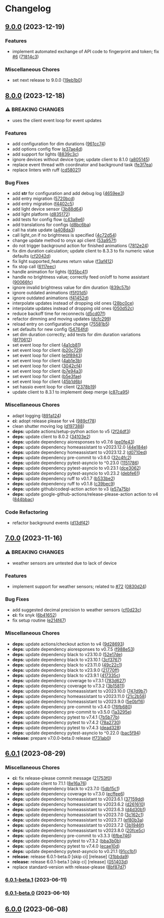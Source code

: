 # Changelog


## [9.0.0](https://github.com/muhlba91/onyx-homeassistant-integration/compare/v8.0.0...v9.0.0) (2023-12-19)


### Features

* implement automated exchange of API code to fingerprint and token; fix [#6](https://github.com/muhlba91/onyx-homeassistant-integration/issues/6) ([71814c3](https://github.com/muhlba91/onyx-homeassistant-integration/commit/71814c39b9b3f1adb06313336da3151b928ebff5))


### Miscellaneous Chores

* set next release to 9.0.0 ([19eb1b0](https://github.com/muhlba91/onyx-homeassistant-integration/commit/19eb1b0c9d7c73988bc9f3197e5e6670011afb56))

## [8.0.0](https://github.com/muhlba91/onyx-homeassistant-integration/compare/v7.0.0...v8.0.0) (2023-12-18)


### ⚠ BREAKING CHANGES

* uses the client event loop for event updates

### Features

* add configuration for dim durations ([961cc74](https://github.com/muhlba91/onyx-homeassistant-integration/commit/961cc74a4f52c736829d37b3ec4d4ba71a2420c5))
* add options config flow ([e37ae4d](https://github.com/muhlba91/onyx-homeassistant-integration/commit/e37ae4dd56452afc9322c47a947c0d262fce0d85))
* add support for lights ([8839c3c](https://github.com/muhlba91/onyx-homeassistant-integration/commit/8839c3cc1efe35ddf13b77a931cbc9460161faf0))
* ignore devices without device type; update client to 8.1.0 ([a805145](https://github.com/muhlba91/onyx-homeassistant-integration/commit/a8051456028962dc8980c757eb14c0af4ab6a227))
* replace event thread with coordinator and background task ([fe3f7ea](https://github.com/muhlba91/onyx-homeassistant-integration/commit/fe3f7eab846f1ac521992c82500d9332ffc431a5))
* replace linters with ruff ([cd58021](https://github.com/muhlba91/onyx-homeassistant-integration/commit/cd5802153a21b48b725b4f869f67525976f622d7))


### Bug Fixes

* add __str__ for configuration and add debug log ([4659ee3](https://github.com/muhlba91/onyx-homeassistant-integration/commit/4659ee3a097d4b52db880bfaaa1fbcb843fbf2e4))
* add entry migration ([5720bcd](https://github.com/muhlba91/onyx-homeassistant-integration/commit/5720bcdbeff8a8e26e6121f1e35e3d8b9d86e1c3))
* add entry migration ([f4402c5](https://github.com/muhlba91/onyx-homeassistant-integration/commit/f4402c50f5bd27bc9d80bb7fc668b2aa7831f7d2))
* add light device sensor ([3b88d64](https://github.com/muhlba91/onyx-homeassistant-integration/commit/3b88d64e545956bff8dfffb40bf4f38454f87cd4))
* add light platform ([d835172](https://github.com/muhlba91/onyx-homeassistant-integration/commit/d8351720e10ac19aa5530bc5791917d724fc9344))
* add tests for config flow ([c43a8e6](https://github.com/muhlba91/onyx-homeassistant-integration/commit/c43a8e6c473d0e71590494a2169595cbfaa84494))
* add translations for configs ([d8bc6ba](https://github.com/muhlba91/onyx-homeassistant-integration/commit/d8bc6ba8a5c0e5111e72ba01a163b4ab4336efc9))
* call ha state update ([a408da3](https://github.com/muhlba91/onyx-homeassistant-integration/commit/a408da3a1776a2b637d63dc79153a811c7c20b47))
* call light_on if no brightness is specified ([4c72d54](https://github.com/muhlba91/onyx-homeassistant-integration/commit/4c72d54e627d1b2f3de08a99498243b9f920a454))
* change update method to onyx api client ([53a957f](https://github.com/muhlba91/onyx-homeassistant-integration/commit/53a957feb8708ba919aa573b7e2de1150d739450))
* do not trigger background action for finished animations ([7812e24](https://github.com/muhlba91/onyx-homeassistant-integration/commit/7812e2421dbb577d11112e43c7bf2e4ba7f2364a))
* fix dim duration calculation; update client to 8.3.3 to fix numeric value defaults ([cf2042d](https://github.com/muhlba91/onyx-homeassistant-integration/commit/cf2042d68aba913abad5f2bcd6c75a49347d7d59))
* fix light supported_features return value ([f3af412](https://github.com/muhlba91/onyx-homeassistant-integration/commit/f3af4120358370ba019a8e4b179d9de297cb7a07))
* fix stop call ([6117eec](https://github.com/muhlba91/onyx-homeassistant-integration/commit/6117eec38a25fe15e9d4847e36bb9f239fd03571))
* handle animation for lights ([935bc41](https://github.com/muhlba91/onyx-homeassistant-integration/commit/935bc41b528a4a7d6f5d607435d72c67de5e419c))
* handle no brightness value; correctly feed on/off to home assistant ([90066fc](https://github.com/muhlba91/onyx-homeassistant-integration/commit/90066fc0c16f647be8611c9f6d55ede62e6c2bb4))
* ignore invalid brightness value for dim duration ([839c57b](https://github.com/muhlba91/onyx-homeassistant-integration/commit/839c57bfaeeea7d40730a61249054657b8d49eb4))
* ignore outdated animations ([f5f01d5](https://github.com/muhlba91/onyx-homeassistant-integration/commit/f5f01d5ba1f807dd92b5ad499a808b0152c9015c))
* ignore outdated animations ([f41452d](https://github.com/muhlba91/onyx-homeassistant-integration/commit/f41452d0beaa7e1a64a7221eea8b682a537828cc))
* interpolate updates instead of dropping old ones ([28bc0ce](https://github.com/muhlba91/onyx-homeassistant-integration/commit/28bc0ceee01bffc89fff739663e305902d33a27c))
* interpolate updates instead of dropping old ones ([050d52c](https://github.com/muhlba91/onyx-homeassistant-integration/commit/050d52cd45b1470a011b1ad85c63e11a629e4701))
* reduce backoff time for reconnects ([d5cd07f](https://github.com/muhlba91/onyx-homeassistant-integration/commit/d5cd07fa74f35d4de3cfe71cdbfa89713aee2076))
* refactor dimming and moving updates ([dcfc299](https://github.com/muhlba91/onyx-homeassistant-integration/commit/dcfc29996629cc868c0a066a4d83633e84808bec))
* reload entry on configuration change ([75581b5](https://github.com/muhlba91/onyx-homeassistant-integration/commit/75581b5ea328317a8a5c884be3cbaaf616bf6e78))
* set defaults for new config ([54764fd](https://github.com/muhlba91/onyx-homeassistant-integration/commit/54764fdafb4a6c147d30657cf8f19ec39ed78bdd))
* set dim duration correctly; add tests for dim duration variations ([8f70612](https://github.com/muhlba91/onyx-homeassistant-integration/commit/8f70612fa892863ed6f16c11c443e1ab19db70f8))
* set event loop for client ([4a1cb81](https://github.com/muhlba91/onyx-homeassistant-integration/commit/4a1cb8105afaebcf8783fff17fbabf1d952406e2))
* set event loop for client ([b20c729](https://github.com/muhlba91/onyx-homeassistant-integration/commit/b20c729a251eb0adda28e93d15a91681092356d4))
* set event loop for client ([e0f8943](https://github.com/muhlba91/onyx-homeassistant-integration/commit/e0f89430e3d2347a803f74bc5d0aeef07a3432ea))
* set event loop for client ([4ab1e3b](https://github.com/muhlba91/onyx-homeassistant-integration/commit/4ab1e3b498bf72566f5acf6501362554077f3df4))
* set event loop for client ([3042cf4](https://github.com/muhlba91/onyx-homeassistant-integration/commit/3042cf417784eb92154087a9471330160fa884bc))
* set event loop for client ([b7e94a3](https://github.com/muhlba91/onyx-homeassistant-integration/commit/b7e94a309eddb9e87747223109450eac83238e58))
* set event loop for client ([b5e3fae](https://github.com/muhlba91/onyx-homeassistant-integration/commit/b5e3faea662abcd75ad65861c49281e7cdef1cdc))
* set event loop for client ([45b1d6b](https://github.com/muhlba91/onyx-homeassistant-integration/commit/45b1d6b199caaea74779810d5c6483c6fb6a23b7))
* set hassio event loop for client ([2378b19](https://github.com/muhlba91/onyx-homeassistant-integration/commit/2378b193afb527dc1652656af586d0ec43e08fa7))
* update client to 8.3.1 to implement deep merge ([c87ca95](https://github.com/muhlba91/onyx-homeassistant-integration/commit/c87ca954a09800668af745b31633f0244102d99f))


### Miscellaneous Chores

* adapt logging ([891a124](https://github.com/muhlba91/onyx-homeassistant-integration/commit/891a1245117a866d5ece8e6871ca00ebab6e2035))
* **ci:** adopt release please for v4 ([989cf78](https://github.com/muhlba91/onyx-homeassistant-integration/commit/989cf780075f3ab5b144ec3c9a6c9693c10c6029))
* clean shutter moving log ([d197388](https://github.com/muhlba91/onyx-homeassistant-integration/commit/d19738853251aef3ba704af20853ca602062d977))
* **deps:** update actions/setup-python action to v5 ([2f24df3](https://github.com/muhlba91/onyx-homeassistant-integration/commit/2f24df3cf00ea87c8d819d6aec8c11a7ffbc63c7))
* **deps:** update client to 8.0.2 ([34103e2](https://github.com/muhlba91/onyx-homeassistant-integration/commit/34103e262b7fd6b9992b7b61b485213414d9fd2c))
* **deps:** update dependency aioresponses to v0.7.6 ([ee0fe43](https://github.com/muhlba91/onyx-homeassistant-integration/commit/ee0fe4383581a888ea57501f1fec5d73df6fdbb8))
* **deps:** update dependency homeassistant to v2023.12.0 ([44e184e](https://github.com/muhlba91/onyx-homeassistant-integration/commit/44e184e2d3bb3e14330aa27cbce4498ad3a1f5bc))
* **deps:** update dependency homeassistant to v2023.12.2 ([d0710ed](https://github.com/muhlba91/onyx-homeassistant-integration/commit/d0710ed486aff444875fa2f777ebc3d414062322))
* **deps:** update dependency pre-commit to v3.6.0 ([32c4fc2](https://github.com/muhlba91/onyx-homeassistant-integration/commit/32c4fc282bb0c2a3a217d5b76cf8d10d841d148a))
* **deps:** update dependency pytest-asyncio to ^0.23.0 ([1151786](https://github.com/muhlba91/onyx-homeassistant-integration/commit/11517862939e83ab37bbf03385bfc46d6308de10))
* **deps:** update dependency pytest-asyncio to v0.23.1 ([dce3062](https://github.com/muhlba91/onyx-homeassistant-integration/commit/dce3062fa712d45bfc3d2cc790c7089fae78ae6a))
* **deps:** update dependency pytest-asyncio to v0.23.2 ([debfe61](https://github.com/muhlba91/onyx-homeassistant-integration/commit/debfe61edd6eaedc9991ad07e7f0d386ef777901))
* **deps:** update dependency ruff to v0.1.7 ([b533be2](https://github.com/muhlba91/onyx-homeassistant-integration/commit/b533be2965a8cac5911f0ea0a1fe2fa77601e19c))
* **deps:** update dependency ruff to v0.1.8 ([c39bec9](https://github.com/muhlba91/onyx-homeassistant-integration/commit/c39bec95bd047e6121df3f15b02457a43ba55d58))
* **deps:** update github/codeql-action action to v3 ([e57a75b](https://github.com/muhlba91/onyx-homeassistant-integration/commit/e57a75be5ff963cd09777c82c46635bb9985c428))
* **deps:** update google-github-actions/release-please-action action to v4 ([844bbac](https://github.com/muhlba91/onyx-homeassistant-integration/commit/844bbac22fd54e9ed04eea86e1f9e092b5b54de1))


### Code Refactoring

* refactor background events ([d13df42](https://github.com/muhlba91/onyx-homeassistant-integration/commit/d13df429a11832fadf14210fef47902b8653a6dd))

## [7.0.0](https://github.com/muhlba91/onyx-homeassistant-integration/compare/v6.0.1...v7.0.0) (2023-11-16)


### ⚠ BREAKING CHANGES

* weather sensors are untested due to lack of device

### Features

* implement support for weather sensors; related to [#72](https://github.com/muhlba91/onyx-homeassistant-integration/issues/72) ([0830d24](https://github.com/muhlba91/onyx-homeassistant-integration/commit/0830d247009eb414de85b7e6d380a5039b4d0eec))


### Bug Fixes

* add suggested decimal precision to weather sensors ([cf0d23c](https://github.com/muhlba91/onyx-homeassistant-integration/commit/cf0d23c5f63542d4bdeafca33e833293efc0e803))
* **ci:** fix snyk ([6b41652](https://github.com/muhlba91/onyx-homeassistant-integration/commit/6b4165276e6a487af19277b3c7c6a6f7e980affc))
* fix setup routine ([e214f47](https://github.com/muhlba91/onyx-homeassistant-integration/commit/e214f475674d7970ce400490ee3558d3fb238688))


### Miscellaneous Chores

* **deps:** update actions/checkout action to v4 ([9d28693](https://github.com/muhlba91/onyx-homeassistant-integration/commit/9d28693e483ba3241c7f7d2eb85ff4a8e9485d96))
* **deps:** update dependency aioresponses to v0.7.5 ([f988e53](https://github.com/muhlba91/onyx-homeassistant-integration/commit/f988e53e35015401282da10adaf7fdd38106c7d2))
* **deps:** update dependency black to v23.10.0 ([52e17de](https://github.com/muhlba91/onyx-homeassistant-integration/commit/52e17de59d1828674cfa5f9173f1457ba667e7ac))
* **deps:** update dependency black to v23.10.1 ([3cf3767](https://github.com/muhlba91/onyx-homeassistant-integration/commit/3cf3767e45cdaa9b31d59b113f9eda79a4d3bffb))
* **deps:** update dependency black to v23.11.0 ([49c22c1](https://github.com/muhlba91/onyx-homeassistant-integration/commit/49c22c1e162e35a4796149d50859a042096a82fb))
* **deps:** update dependency black to v23.9.0 ([21770ff](https://github.com/muhlba91/onyx-homeassistant-integration/commit/21770ff82ba002f33e4afb907675e2cfea9472cb))
* **deps:** update dependency black to v23.9.1 ([417335c](https://github.com/muhlba91/onyx-homeassistant-integration/commit/417335c4f1be3dc5cf41a8598fd3fee0c8d3de22))
* **deps:** update dependency coverage to v7.3.1 ([783d627](https://github.com/muhlba91/onyx-homeassistant-integration/commit/783d627b543a2f5d90ac0efb46b0f2c16bfd8aa3))
* **deps:** update dependency coverage to v7.3.2 ([3b15811](https://github.com/muhlba91/onyx-homeassistant-integration/commit/3b15811a28f006729c9e084cd7a3c090c60580c7))
* **deps:** update dependency homeassistant to v2023.10.0 ([747d9b7](https://github.com/muhlba91/onyx-homeassistant-integration/commit/747d9b7cde112094902b7660b48210b5bb2b2795))
* **deps:** update dependency homeassistant to v2023.11.0 ([21c2b58](https://github.com/muhlba91/onyx-homeassistant-integration/commit/21c2b58de931164f5edfe7e4ccf6cb4de213b005))
* **deps:** update dependency homeassistant to v2023.9.0 ([5e0bf16](https://github.com/muhlba91/onyx-homeassistant-integration/commit/5e0bf16f92c88f8553acc798c62b17ab1e18e3ec))
* **deps:** update dependency pre-commit to v3.4.0 ([76fb680](https://github.com/muhlba91/onyx-homeassistant-integration/commit/76fb680ae1be92a705858932d5515919c99db313))
* **deps:** update dependency pre-commit to v3.5.0 ([1a3295e](https://github.com/muhlba91/onyx-homeassistant-integration/commit/1a3295ec5988d0d2dac892dd54d72e65006e1cb8))
* **deps:** update dependency pytest to v7.4.1 ([7b5b77b](https://github.com/muhlba91/onyx-homeassistant-integration/commit/7b5b77b883f798fc71fed3f45157bfe7c6c95c64))
* **deps:** update dependency pytest to v7.4.2 ([78a2730](https://github.com/muhlba91/onyx-homeassistant-integration/commit/78a273098f58d54b3da5a547b70e1cb86a031a7f))
* **deps:** update dependency pytest to v7.4.3 ([dead328](https://github.com/muhlba91/onyx-homeassistant-integration/commit/dead328051b0401a10e9414454814a2a73fcd2c2))
* **deps:** update dependency pytest-asyncio to ^0.22.0 ([bac5f94](https://github.com/muhlba91/onyx-homeassistant-integration/commit/bac5f948903a7af92494510e758e8b11fac08eaf))
* **release:** prepare v7.0.0-beta.0 release ([f731ab0](https://github.com/muhlba91/onyx-homeassistant-integration/commit/f731ab0add26227961af5710ab1bb239db982caa))

## [6.0.1](https://github.com/muhlba91/onyx-homeassistant-integration/compare/v6.0.0...v6.0.1) (2023-08-29)


### Miscellaneous Chores

* **ci:** fix release-please commit message ([21753f0](https://github.com/muhlba91/onyx-homeassistant-integration/commit/21753f03c4c255fd20008250acaaccecce1c2646))
* **deps:** update client to 7.1.1 ([8e16a76](https://github.com/muhlba91/onyx-homeassistant-integration/commit/8e16a76757e13b0922d26568da17c4b8c86813b9))
* **deps:** update dependency black to v23.7.0 ([5db15c1](https://github.com/muhlba91/onyx-homeassistant-integration/commit/5db15c11a1c60ca12f79fbe34efada1652747805))
* **deps:** update dependency coverage to v7.3.0 ([ecffee6](https://github.com/muhlba91/onyx-homeassistant-integration/commit/ecffee6d644e3eff117b9ac59cdff8bdd8c963d0))
* **deps:** update dependency homeassistant to v2023.6.1 ([37159dd](https://github.com/muhlba91/onyx-homeassistant-integration/commit/37159dde1204f13a211f801397d2db7996ca033f))
* **deps:** update dependency homeassistant to v2023.6.2 ([d261610](https://github.com/muhlba91/onyx-homeassistant-integration/commit/d26161059b5f6a0dd2fb45a3cdf3d2952e8625ef))
* **deps:** update dependency homeassistant to v2023.6.3 ([d4d30b1](https://github.com/muhlba91/onyx-homeassistant-integration/commit/d4d30b1de38e55876896e428f370c0c214e9efcc))
* **deps:** update dependency homeassistant to v2023.7.0 ([3c162c1](https://github.com/muhlba91/onyx-homeassistant-integration/commit/3c162c1e4ca52af89adb87f27008f91ebb1e3a4c))
* **deps:** update dependency homeassistant to v2023.7.1 ([ef80b3a](https://github.com/muhlba91/onyx-homeassistant-integration/commit/ef80b3a3e5768b1384e242c5e330c2be250f300a))
* **deps:** update dependency homeassistant to v2023.7.2 ([3b1946f](https://github.com/muhlba91/onyx-homeassistant-integration/commit/3b1946ff3adbb5673f2de442f336ffaa1ff46def))
* **deps:** update dependency homeassistant to v2023.8.0 ([20fce5c](https://github.com/muhlba91/onyx-homeassistant-integration/commit/20fce5c85aac894cba0c6f6cde95a4337aa334e6))
* **deps:** update dependency pre-commit to v3.3.3 ([6fbe746](https://github.com/muhlba91/onyx-homeassistant-integration/commit/6fbe74690d16d2c9493411f8cf18dfe86807c5fc))
* **deps:** update dependency pytest to v7.3.2 ([bba3b0b](https://github.com/muhlba91/onyx-homeassistant-integration/commit/bba3b0bf8a2c73b589ef555b4d3969dc6d0e10aa))
* **deps:** update dependency pytest to v7.4.0 ([ecae10d](https://github.com/muhlba91/onyx-homeassistant-integration/commit/ecae10dc9e8fe29f73d14cbe0a3d30fed352d0e5))
* **deps:** update dependency pytest-asyncio to v0.21.1 ([91cc1b1](https://github.com/muhlba91/onyx-homeassistant-integration/commit/91cc1b107d00333df6adcd849699dddbeb50acc1))
* **release:** release 6.0.1-beta.0 [skip ci] [release] ([31bbda9](https://github.com/muhlba91/onyx-homeassistant-integration/commit/31bbda977a7b1549ee577718f066642d54a656fd))
* **release:** release 6.0.1-beta.1 [skip ci] [release] ([051403d](https://github.com/muhlba91/onyx-homeassistant-integration/commit/051403db602eb0ad1c96a4bb986d48e9f0e2329c))
* replace standard-version with release-please ([8bf87d7](https://github.com/muhlba91/onyx-homeassistant-integration/commit/8bf87d7428d9b969433f3164eb80f16c00e72dd2))

### [6.0.1-beta.1](https://github.com/muhlba91/onyx-homeassistant-integration/compare/v6.0.1-beta.0...v6.0.1-beta.1) (2023-06-11)

### [6.0.1-beta.0](https://github.com/muhlba91/onyx-homeassistant-integration/compare/v6.0.0...v6.0.1-beta.0) (2023-06-10)

## [6.0.0](https://github.com/muhlba91/onyx-homeassistant-integration/compare/v6.0.0-beta.0...v6.0.0) (2023-06-08)
